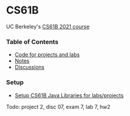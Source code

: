 # CS61B
UC Berkeley's [CS61B 2021 course](https://sp21.datastructur.es/)

### Table of Contents
- [Code for projects and labs](code)
- [Notes](notes)
- [Discussions](discussions)

### Setup
- [Setup CS61B Java Libraries for labs/projects](https://sp21.datastructur.es/materials/lab/lab2setup/lab2setup)
  
Todo: project 2, disc 07, exam 7, lab 7, hw2

